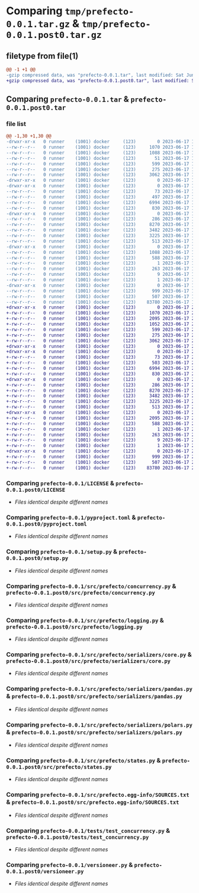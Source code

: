 # Comparing `tmp/prefecto-0.0.1.tar.gz` & `tmp/prefecto-0.0.1.post0.tar.gz`

## filetype from file(1)

```diff
@@ -1 +1 @@
-gzip compressed data, was "prefecto-0.0.1.tar", last modified: Sat Jun 17 19:39:22 2023, max compression
+gzip compressed data, was "prefecto-0.0.1.post0.tar", last modified: Sat Jun 17 22:18:06 2023, max compression
```

## Comparing `prefecto-0.0.1.tar` & `prefecto-0.0.1.post0.tar`

### file list

```diff
@@ -1,30 +1,30 @@
-drwxr-xr-x   0 runner    (1001) docker     (123)        0 2023-06-17 19:39:22.408808 prefecto-0.0.1/
--rw-r--r--   0 runner    (1001) docker     (123)     1070 2023-06-17 19:38:33.000000 prefecto-0.0.1/LICENSE
--rw-r--r--   0 runner    (1001) docker     (123)     1088 2023-06-17 19:39:22.408808 prefecto-0.0.1/PKG-INFO
--rw-r--r--   0 runner    (1001) docker     (123)       51 2023-06-17 19:38:33.000000 prefecto-0.0.1/README.md
--rw-r--r--   0 runner    (1001) docker     (123)      599 2023-06-17 19:38:33.000000 prefecto-0.0.1/pyproject.toml
--rw-r--r--   0 runner    (1001) docker     (123)      275 2023-06-17 19:39:22.408808 prefecto-0.0.1/setup.cfg
--rw-r--r--   0 runner    (1001) docker     (123)     3062 2023-06-17 19:38:33.000000 prefecto-0.0.1/setup.py
-drwxr-xr-x   0 runner    (1001) docker     (123)        0 2023-06-17 19:39:22.404808 prefecto-0.0.1/src/
-drwxr-xr-x   0 runner    (1001) docker     (123)        0 2023-06-17 19:39:22.408808 prefecto-0.0.1/src/prefecto/
--rw-r--r--   0 runner    (1001) docker     (123)       73 2023-06-17 19:38:33.000000 prefecto-0.0.1/src/prefecto/__init__.py
--rw-r--r--   0 runner    (1001) docker     (123)      497 2023-06-17 19:39:22.408808 prefecto-0.0.1/src/prefecto/_version.py
--rw-r--r--   0 runner    (1001) docker     (123)     6994 2023-06-17 19:38:33.000000 prefecto-0.0.1/src/prefecto/concurrency.py
--rw-r--r--   0 runner    (1001) docker     (123)      830 2023-06-17 19:38:33.000000 prefecto-0.0.1/src/prefecto/logging.py
-drwxr-xr-x   0 runner    (1001) docker     (123)        0 2023-06-17 19:39:22.408808 prefecto-0.0.1/src/prefecto/serializers/
--rw-r--r--   0 runner    (1001) docker     (123)      286 2023-06-17 19:38:33.000000 prefecto-0.0.1/src/prefecto/serializers/__init__.py
--rw-r--r--   0 runner    (1001) docker     (123)     8270 2023-06-17 19:38:33.000000 prefecto-0.0.1/src/prefecto/serializers/core.py
--rw-r--r--   0 runner    (1001) docker     (123)     3482 2023-06-17 19:38:33.000000 prefecto-0.0.1/src/prefecto/serializers/pandas.py
--rw-r--r--   0 runner    (1001) docker     (123)     3225 2023-06-17 19:38:33.000000 prefecto-0.0.1/src/prefecto/serializers/polars.py
--rw-r--r--   0 runner    (1001) docker     (123)      513 2023-06-17 19:38:33.000000 prefecto-0.0.1/src/prefecto/states.py
-drwxr-xr-x   0 runner    (1001) docker     (123)        0 2023-06-17 19:39:22.408808 prefecto-0.0.1/src/prefecto.egg-info/
--rw-r--r--   0 runner    (1001) docker     (123)     1088 2023-06-17 19:39:22.000000 prefecto-0.0.1/src/prefecto.egg-info/PKG-INFO
--rw-r--r--   0 runner    (1001) docker     (123)      588 2023-06-17 19:39:22.000000 prefecto-0.0.1/src/prefecto.egg-info/SOURCES.txt
--rw-r--r--   0 runner    (1001) docker     (123)        1 2023-06-17 19:39:22.000000 prefecto-0.0.1/src/prefecto.egg-info/dependency_links.txt
--rw-r--r--   0 runner    (1001) docker     (123)      263 2023-06-17 19:39:22.000000 prefecto-0.0.1/src/prefecto.egg-info/requires.txt
--rw-r--r--   0 runner    (1001) docker     (123)        9 2023-06-17 19:39:22.000000 prefecto-0.0.1/src/prefecto.egg-info/top_level.txt
--rw-r--r--   0 runner    (1001) docker     (123)        1 2023-06-17 19:38:44.000000 prefecto-0.0.1/src/prefecto.egg-info/zip-safe
-drwxr-xr-x   0 runner    (1001) docker     (123)        0 2023-06-17 19:39:22.408808 prefecto-0.0.1/tests/
--rw-r--r--   0 runner    (1001) docker     (123)      999 2023-06-17 19:38:33.000000 prefecto-0.0.1/tests/test_concurrency.py
--rw-r--r--   0 runner    (1001) docker     (123)      507 2023-06-17 19:38:33.000000 prefecto-0.0.1/tests/test_logging.py
--rw-r--r--   0 runner    (1001) docker     (123)    83780 2023-06-17 19:38:33.000000 prefecto-0.0.1/versioneer.py
+drwxr-xr-x   0 runner    (1001) docker     (123)        0 2023-06-17 22:18:06.132142 prefecto-0.0.1.post0/
+-rw-r--r--   0 runner    (1001) docker     (123)     1070 2023-06-17 22:17:26.000000 prefecto-0.0.1.post0/LICENSE
+-rw-r--r--   0 runner    (1001) docker     (123)     2095 2023-06-17 22:18:06.132142 prefecto-0.0.1.post0/PKG-INFO
+-rw-r--r--   0 runner    (1001) docker     (123)     1052 2023-06-17 22:17:26.000000 prefecto-0.0.1.post0/README.md
+-rw-r--r--   0 runner    (1001) docker     (123)      599 2023-06-17 22:17:26.000000 prefecto-0.0.1.post0/pyproject.toml
+-rw-r--r--   0 runner    (1001) docker     (123)      275 2023-06-17 22:18:06.132142 prefecto-0.0.1.post0/setup.cfg
+-rw-r--r--   0 runner    (1001) docker     (123)     3062 2023-06-17 22:17:26.000000 prefecto-0.0.1.post0/setup.py
+drwxr-xr-x   0 runner    (1001) docker     (123)        0 2023-06-17 22:18:06.132142 prefecto-0.0.1.post0/src/
+drwxr-xr-x   0 runner    (1001) docker     (123)        0 2023-06-17 22:18:06.132142 prefecto-0.0.1.post0/src/prefecto/
+-rw-r--r--   0 runner    (1001) docker     (123)       73 2023-06-17 22:17:26.000000 prefecto-0.0.1.post0/src/prefecto/__init__.py
+-rw-r--r--   0 runner    (1001) docker     (123)      503 2023-06-17 22:18:06.132142 prefecto-0.0.1.post0/src/prefecto/_version.py
+-rw-r--r--   0 runner    (1001) docker     (123)     6994 2023-06-17 22:17:26.000000 prefecto-0.0.1.post0/src/prefecto/concurrency.py
+-rw-r--r--   0 runner    (1001) docker     (123)      830 2023-06-17 22:17:26.000000 prefecto-0.0.1.post0/src/prefecto/logging.py
+drwxr-xr-x   0 runner    (1001) docker     (123)        0 2023-06-17 22:18:06.132142 prefecto-0.0.1.post0/src/prefecto/serializers/
+-rw-r--r--   0 runner    (1001) docker     (123)      286 2023-06-17 22:17:26.000000 prefecto-0.0.1.post0/src/prefecto/serializers/__init__.py
+-rw-r--r--   0 runner    (1001) docker     (123)     8270 2023-06-17 22:17:26.000000 prefecto-0.0.1.post0/src/prefecto/serializers/core.py
+-rw-r--r--   0 runner    (1001) docker     (123)     3482 2023-06-17 22:17:26.000000 prefecto-0.0.1.post0/src/prefecto/serializers/pandas.py
+-rw-r--r--   0 runner    (1001) docker     (123)     3225 2023-06-17 22:17:26.000000 prefecto-0.0.1.post0/src/prefecto/serializers/polars.py
+-rw-r--r--   0 runner    (1001) docker     (123)      513 2023-06-17 22:17:26.000000 prefecto-0.0.1.post0/src/prefecto/states.py
+drwxr-xr-x   0 runner    (1001) docker     (123)        0 2023-06-17 22:18:06.132142 prefecto-0.0.1.post0/src/prefecto.egg-info/
+-rw-r--r--   0 runner    (1001) docker     (123)     2095 2023-06-17 22:18:06.000000 prefecto-0.0.1.post0/src/prefecto.egg-info/PKG-INFO
+-rw-r--r--   0 runner    (1001) docker     (123)      588 2023-06-17 22:18:06.000000 prefecto-0.0.1.post0/src/prefecto.egg-info/SOURCES.txt
+-rw-r--r--   0 runner    (1001) docker     (123)        1 2023-06-17 22:18:06.000000 prefecto-0.0.1.post0/src/prefecto.egg-info/dependency_links.txt
+-rw-r--r--   0 runner    (1001) docker     (123)      263 2023-06-17 22:18:06.000000 prefecto-0.0.1.post0/src/prefecto.egg-info/requires.txt
+-rw-r--r--   0 runner    (1001) docker     (123)        9 2023-06-17 22:18:06.000000 prefecto-0.0.1.post0/src/prefecto.egg-info/top_level.txt
+-rw-r--r--   0 runner    (1001) docker     (123)        1 2023-06-17 22:17:32.000000 prefecto-0.0.1.post0/src/prefecto.egg-info/zip-safe
+drwxr-xr-x   0 runner    (1001) docker     (123)        0 2023-06-17 22:18:06.132142 prefecto-0.0.1.post0/tests/
+-rw-r--r--   0 runner    (1001) docker     (123)      999 2023-06-17 22:17:26.000000 prefecto-0.0.1.post0/tests/test_concurrency.py
+-rw-r--r--   0 runner    (1001) docker     (123)      507 2023-06-17 22:17:26.000000 prefecto-0.0.1.post0/tests/test_logging.py
+-rw-r--r--   0 runner    (1001) docker     (123)    83780 2023-06-17 22:17:26.000000 prefecto-0.0.1.post0/versioneer.py
```

### Comparing `prefecto-0.0.1/LICENSE` & `prefecto-0.0.1.post0/LICENSE`

 * *Files identical despite different names*

### Comparing `prefecto-0.0.1/pyproject.toml` & `prefecto-0.0.1.post0/pyproject.toml`

 * *Files identical despite different names*

### Comparing `prefecto-0.0.1/setup.py` & `prefecto-0.0.1.post0/setup.py`

 * *Files identical despite different names*

### Comparing `prefecto-0.0.1/src/prefecto/concurrency.py` & `prefecto-0.0.1.post0/src/prefecto/concurrency.py`

 * *Files identical despite different names*

### Comparing `prefecto-0.0.1/src/prefecto/logging.py` & `prefecto-0.0.1.post0/src/prefecto/logging.py`

 * *Files identical despite different names*

### Comparing `prefecto-0.0.1/src/prefecto/serializers/core.py` & `prefecto-0.0.1.post0/src/prefecto/serializers/core.py`

 * *Files identical despite different names*

### Comparing `prefecto-0.0.1/src/prefecto/serializers/pandas.py` & `prefecto-0.0.1.post0/src/prefecto/serializers/pandas.py`

 * *Files identical despite different names*

### Comparing `prefecto-0.0.1/src/prefecto/serializers/polars.py` & `prefecto-0.0.1.post0/src/prefecto/serializers/polars.py`

 * *Files identical despite different names*

### Comparing `prefecto-0.0.1/src/prefecto/states.py` & `prefecto-0.0.1.post0/src/prefecto/states.py`

 * *Files identical despite different names*

### Comparing `prefecto-0.0.1/src/prefecto.egg-info/SOURCES.txt` & `prefecto-0.0.1.post0/src/prefecto.egg-info/SOURCES.txt`

 * *Files identical despite different names*

### Comparing `prefecto-0.0.1/tests/test_concurrency.py` & `prefecto-0.0.1.post0/tests/test_concurrency.py`

 * *Files identical despite different names*

### Comparing `prefecto-0.0.1/versioneer.py` & `prefecto-0.0.1.post0/versioneer.py`

 * *Files identical despite different names*

